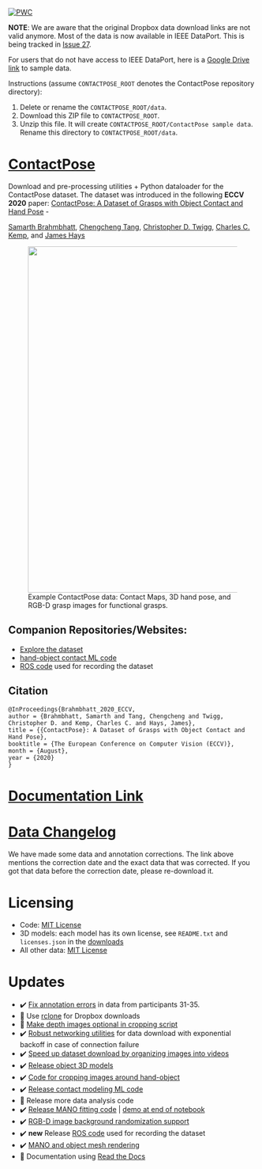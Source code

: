 [![PWC](https://img.shields.io/endpoint.svg?url=https://paperswithcode.com/badge/contactpose-a-dataset-of-grasps-with-object/grasp-contact-prediction-on-contactpose)](https://paperswithcode.com/sota/grasp-contact-prediction-on-contactpose?p=contactpose-a-dataset-of-grasps-with-object)

**NOTE**: We are aware that the original Dropbox data download links are not valid anymore. Most of the data is now available in IEEE DataPort. This is being tracked in [Issue 27](https://github.com/facebookresearch/ContactPose/issues/27).

For users that do not have access to IEEE DataPort, here is a [Google Drive link](https://drive.google.com/file/d/1paUAxXgHp6wDFBFw9MI1mxGElEl2KPew/view?usp=share_link) to sample data.

Instructions (assume `CONTACTPOSE_ROOT` denotes the ContactPose repository directory):
1. Delete or rename the `CONTACTPOSE_ROOT/data`.
2. Download this ZIP file to `CONTACTPOSE_ROOT`.
3. Unzip this file. It will create `CONTACTPOSE_ROOT/ContactPose sample data`. Rename this directory to `CONTACTPOSE_ROOT/data`.

# [ContactPose](https://contactpose.cc.gatech.edu)
Download and pre-processing utilities + Python dataloader for the ContactPose dataset.
The dataset was introduced in the following **ECCV 2020** paper:
[ContactPose: A Dataset of Grasps with Object Contact and Hand Pose](https://contactpose.cc.gatech.edu) - 

[Samarth Brahmbhatt](https://samarth-robo.github.io/),
[Chengcheng Tang](https://scholar.google.com/citations?hl=en&user=WbG27wQAAAAJ),
[Christopher D. Twigg](https://scholar.google.com/citations?hl=en&user=aN-lQ0sAAAAJ),
[Charles C. Kemp](http://charliekemp.com/), and
[James Hays](https://www.cc.gatech.edu/~hays/)

<figure>
<img src="readme_images/teaser.png" width="700">
<figcaption>Example ContactPose data: Contact Maps, 3D hand pose, and RGB-D grasp images for functional grasps.</figcaption>
</figure>

## Companion Repositories/Websites:
- [Explore the dataset](https://contactpose.cc.gatech.edu/contactpose_explorer.html)
- [hand-object contact ML code](https://github.com/samarth-robo/ContactPose-ML)
- [ROS code](https://github.com/samarth-robo/contactpose_ros_utils) used for recording the dataset

## Citation
```
@InProceedings{Brahmbhatt_2020_ECCV,
author = {Brahmbhatt, Samarth and Tang, Chengcheng and Twigg, Christopher D. and Kemp, Charles C. and Hays, James},
title = {{ContactPose}: A Dataset of Grasps with Object Contact and Hand Pose},
booktitle = {The European Conference on Computer Vision (ECCV)},
month = {August},
year = {2020}
}
```

# [Documentation Link](docs/doc.md)

# [Data Changelog](docs/data_changelog.md)
We have made some data and annotation corrections. The link above mentions the correction date and the exact data that was corrected.
If you got that data before the correction date, please re-download it.

# Licensing
- Code: [MIT License](LICENSE.txt)
- 3D models: each model has its own license, see `README.txt` and `licenses.json` in the [downloads](docs/doc.md#3d-models-and-3d-printing)
- All other data: [MIT License](LICENSE.txt)

# Updates
- :heavy_check_mark: [Fix annotation errors](https://github.com/facebookresearch/ContactPose/issues/7) in data from participants 31-35.
- :black_square_button: Use [rclone](https://github.com/rclone/rclone) for Dropbox downloads
- :black_square_button: [Make depth images optional in cropping script](https://github.com/facebookresearch/ContactPose/issues/6)
- :heavy_check_mark: [Robust networking utilities](utilities/networking.py) for data download with exponential backoff in case of connection failure
- :heavy_check_mark: [Speed up dataset download by organizing images into videos](docs/doc.md#download-rgb-images-only)
- :heavy_check_mark: [Release object 3D models](docs/doc.md#3d-models-and-3d-printing)
- :heavy_check_mark: [Code for cropping images around hand-object](demo.ipynb)
- :heavy_check_mark: [Release contact modeling ML code](https://github.com/samarth-robo/ContactPose-ML)
- :black_square_button: Release more data analysis code
- :heavy_check_mark: [Release MANO fitting code](utilities/mano_fitting.py) | [demo at end of notebook](demo.ipynb)
- :heavy_check_mark: [RGB-D image background randomization support](docs/doc.md#image-preprocessing)
- :heavy_check_mark: **new** Release [ROS code](https://github.com/samarth-robo/contactpose_ros_utils) used for recording the dataset
- :heavy_check_mark: [MANO and object mesh rendering](docs/rendering.md)
- :black_square_button: Documentation using [Read the Docs](https://readthedocs.org)
